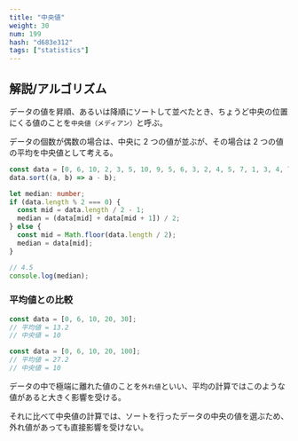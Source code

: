 ```yaml
---
title: "中央値"
weight: 30
num: 199
hash: "d683e312"
tags: ["statistics"]
---
```


## 解説/アルゴリズム

データの値を昇順、あるいは降順にソートして並べたとき、ちょうど中央の位置にくる値のことを`中央値（メディアン）`と呼ぶ。

データの個数が偶数の場合は、中央に 2 つの値が並ぶが、その場合は 2 つの値の平均を中央値として考える。

```typescript
const data = [0, 6, 10, 2, 3, 5, 10, 9, 5, 6, 3, 2, 4, 5, 7, 1, 3, 4, 7, 3];
data.sort((a, b) => a - b);

let median: number;
if (data.length % 2 === 0) {
  const mid = data.length / 2 - 1;
  median = (data[mid] + data[mid + 1]) / 2;
} else {
  const mid = Math.floor(data.length / 2);
  median = data[mid];
}

// 4.5
console.log(median);
```

### 平均値との比較

```typescript
const data = [0, 6, 10, 20, 30];
// 平均値 = 13.2
// 中央値 = 10

const data = [0, 6, 10, 20, 100];
// 平均値 = 27.2
// 中央値 = 10
```

データの中で極端に離れた値のことを`外れ値`といい、平均の計算ではこのような値があると大きく影響を受ける。

それに比べて中央値の計算では、ソートを行ったデータの中央の値を選ぶため、外れ値があっても直接影響を受けない。
